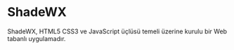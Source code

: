 # ShadeWX
ShadeWX, HTML5 CSS3 ve JavaScript üçlüsü temeli üzerine kurulu bir Web tabanlı uygulamadır.
